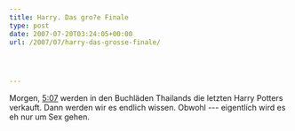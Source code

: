 ```yaml
---
title: Harry. Das gro?e Finale
type: post
date: 2007-07-20T03:24:05+00:00
url: /2007/07/harry-das-grosse-finale/




---
```

Morgen, [5:07][1] werden in den Buchläden Thailands die letzten Harry Potters verkauft. Dann werden wir es endlich wissen. Obwohl --- eigentlich wird es eh nur um Sex gehen.

 [1]: http://www.nationmultimedia.com/2007/07/21/headlines/headlines_30041815.php
